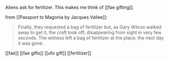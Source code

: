 Aliens ask for fertilizer. This makes me think of [[fae gifting]]. 

from [[Passport to Magonia by Jacques Vallee]]:
> Finally, they requested a bag of fertilizer but, as Gary Wilcox walked away to get it, the craft took off; disappearing from sight in very few seconds. The witness left a bag of fertilizer at the place; the next day it was gone.


[[fae]] [[fae gifts]] [[ufo gift]] [[fertilizer]]

